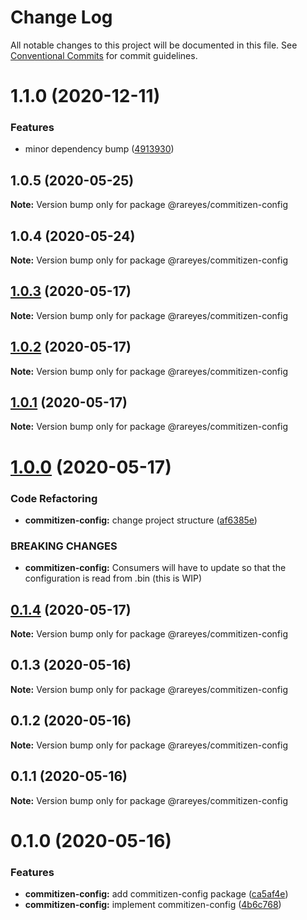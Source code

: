 # Change Log

All notable changes to this project will be documented in this file.
See [Conventional Commits](https://conventionalcommits.org) for commit guidelines.

# 1.1.0 (2020-12-11)


### Features

* minor dependency bump ([4913930](https://github.com/rareyesdev/toolbox/commit/4913930079cbb2e1d60d4d194cdbef332bae353c))





## 1.0.5 (2020-05-25)

**Note:** Version bump only for package @rareyes/commitizen-config





## 1.0.4 (2020-05-24)

**Note:** Version bump only for package @rareyes/commitizen-config





## [1.0.3](https://github.com/rareyesdev/toolbox/compare/@rareyes/commitizen-config@1.0.2...@rareyes/commitizen-config@1.0.3) (2020-05-17)

**Note:** Version bump only for package @rareyes/commitizen-config





## [1.0.2](https://github.com/rareyesdev/toolbox/compare/@rareyes/commitizen-config@1.0.1...@rareyes/commitizen-config@1.0.2) (2020-05-17)

**Note:** Version bump only for package @rareyes/commitizen-config





## [1.0.1](https://github.com/rareyesdev/toolbox/compare/@rareyes/commitizen-config@1.0.0...@rareyes/commitizen-config@1.0.1) (2020-05-17)

**Note:** Version bump only for package @rareyes/commitizen-config





# [1.0.0](https://github.com/rareyesdev/toolbox/compare/@rareyes/commitizen-config@0.1.4...@rareyes/commitizen-config@1.0.0) (2020-05-17)


### Code Refactoring

* **commitizen-config:** change project structure ([af6385e](https://github.com/rareyesdev/toolbox/commit/af6385e4802098a1a28a472e4c8663d49005c816))


### BREAKING CHANGES

* **commitizen-config:** Consumers will have to update so that the configuration is read from .bin (this is
WIP)





## [0.1.4](https://github.com/rareyesdev/toolbox/compare/@rareyes/commitizen-config@0.1.3...@rareyes/commitizen-config@0.1.4) (2020-05-17)

**Note:** Version bump only for package @rareyes/commitizen-config





## 0.1.3 (2020-05-16)

**Note:** Version bump only for package @rareyes/commitizen-config





## 0.1.2 (2020-05-16)

**Note:** Version bump only for package @rareyes/commitizen-config





## 0.1.1 (2020-05-16)

**Note:** Version bump only for package @rareyes/commitizen-config





# 0.1.0 (2020-05-16)


### Features

* **commitizen-config:** add commitizen-config package ([ca5af4e](https://github.com/rareyesdev/toolbox/commit/ca5af4e63de52a940997087c3627410f10397068))
* **commitizen-config:** implement commitizen-config ([4b6c768](https://github.com/rareyesdev/toolbox/commit/4b6c768a76ad2fab2de3f3edf8350b9bc48a559b))
